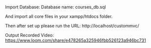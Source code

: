 Import Database: Database name: courses_db.sql

And import all core files in your xampp/htdocs folder.

Then after set up please run the URL: http://localhost/custommvc/

Output Recorded Video: https://www.loom.com/share/e478265a325946fbb526123a946bc731
